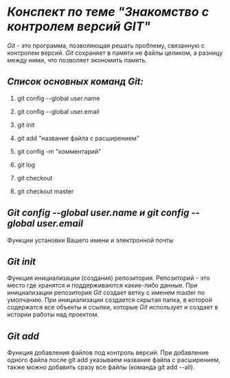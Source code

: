 # *Конспект по теме "Знакомство с контролем версий GIT"*

*Git* - это программа, позволяющая решать проблему, связанную с контролем версий. *Git* сохраняет в памяти не файлы целиком, а разницу между ними, что позволяет экономить память.

## *Список основных команд Git:*

1. git config --global user.name

2. git config --global user.email

3. git init

4. git add "название файла с расширением"

5. git config -m "комментарий"

6. git log

7. git checkout

8. git checkout master

## *Git config --global user.name и git config --global user.email*

Функции установки Вашего имени и электронной почты

## *Git init*

Функция инициализации (создания) репозитория. Репозиторий - это место где хранятся и поддерживаются какие-либо данные. При инициализации репозитория *Git* создает ветку с именем master по умолчанию. При инициализации создается скрытая папка, в которой содержатся все объекты и ссылки, которые *Git* использует и создает в истории работы над проектом. 

## *Git add*

Функция добавления файлов под контроль версий. При добавление одного файла после git add указываем название файла с расширением, также можно добавить сразу все файлы (команда git add --all).

